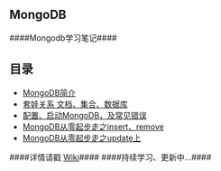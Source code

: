 MongoDB
-------
####Mongodb学习笔记####

目录
----
* [MongoDB简介](https://github.com/qianjiahao/MongoDB/wiki/MongoDB%E7%AE%80%E4%BB%8B)
* [套娃关系 文档、集合、数据库](https://github.com/qianjiahao/MongoDB/wiki/%E5%A5%97%E5%A8%83%E5%85%B3%E7%B3%BB--%E6%96%87%E6%A1%A3%E3%80%81%E9%9B%86%E5%90%88%E3%80%81%E6%95%B0%E6%8D%AE%E5%BA%93)
* [配置、启动MongoDB，及常见错误](https://github.com/qianjiahao/MongoDB/wiki/%E9%85%8D%E7%BD%AE%E3%80%81%E5%90%AF%E5%8A%A8MongoDB)
* [MongoDB从零起步走之insert、remove](https://github.com/qianjiahao/MongoDB/wiki/MongoDB%E4%BB%8E%E9%9B%B6%E8%B5%B7%E6%AD%A5%E8%B5%B0%E4%B9%8Binsert%E3%80%81remove)
* [MongoDB从零起步走之update上](https://github.com/qianjiahao/MongoDB/wiki/MongoDB%E4%BB%8E%E9%9B%B6%E8%B5%B7%E6%AD%A5%E8%B5%B0%E4%B9%8Bupdate%E4%B8%8A)


####详情请戳 [Wiki](https://github.com/qianjiahao/MongoDB/wiki)####
####持续学习、更新中...####
